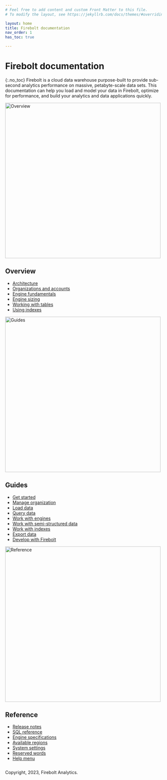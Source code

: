 ```yaml
---
# Feel free to add content and custom Front Matter to this file.
# To modify the layout, see https://jekyllrb.com/docs/themes/#overriding-theme-defaults

layout: home
title: Firebolt documentation
nav_order: 1
has_toc: true

---
```

# Firebolt documentation
{:.no_toc}
Firebolt is a cloud data warehouse purpose-built to provide sub-second analytics performance on massive, petabyte-scale data sets. This documentation can help you load and model your data in Firebolt, optimize for performance, and build your analytics and data applications quickly.

<div class="column">
<img src="../../assets/images/docs_getting_started_illustration.svg" alt="Overview" width="500"/>

<h2>Overview</h2>

- [Architecture](Overview/architecture-overview.md)
- [Organizations and accounts](Overview/organizations-accounts.md)
- [Engine fundamentals](Overview/understanding-engine-fundamentals.md)
- [Engine sizing](Overview/choosing-an-engine.md)
- [Working with tables](Overview/working-with-tables/working-with-tables.md)
- [Using indexes](Overview/using-indexes.md)

</div>

<div class="column">

<img src="../../assets/images/docs_shedule_call_illustration.svg" alt="Guides" width="500"/>

<h2>Guides</h2>

- [Get started](Guides/getting-started.md)
- [Manage organization](Guides/managing-your-organization/index.md)
- [Load data](Guides/loading-data/loading-data.md)
- [Query data](Guides/query-data/index.md)
- [Work with engines](Guides/working-with-engines/working-with-engines.md)
- [Work with semi-structured data](Guides/working-with-semi-structured-data/working-with-semi-structured-data.md)
- [Work with indexes](Guides/working-with-indexes/index.md)
- [Export data](Guides/exporting-data.md)
- [Develop with Firebolt](Guides/developing-with-firebolt/index.md)

</div>

<div class="column">
<img src="../../assets/images/docs_whitepaper_illustration.svg" alt="Reference" width="500"/>

<h2>Reference</h2>

- [Release notes](Reference/release-notes/release-notes.md)
- [SQL reference](sql_reference/index.md)
- [Engine specifications](Reference/available-engine-specs.md)
- [Available regions](Reference/available-regions.md)
- [System settings](Reference/system-settings.md)
- [Reserved words](Reference/reserved-words.md)
- [Help menu](Reference/help-menu.md)
</div> 

Copyright, 2023, Firebolt Analytics.